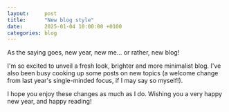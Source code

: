 ```yaml
---
layout:     post
title:      "New blog style"
date:       2025-01-04 10:00:00 +0100
categories: blog
---
```


As the saying goes, new year, new me... or rather, new blog!

I'm so excited to unveil a fresh look, brighter and more minimalist blog. I've also been busy cooking up some posts on new topics (a welcome change from last year's single-minded focus, if I may say so myself!).

I hope you enjoy these changes as much as I do. Wishing you a very happy new year, and happy reading!
